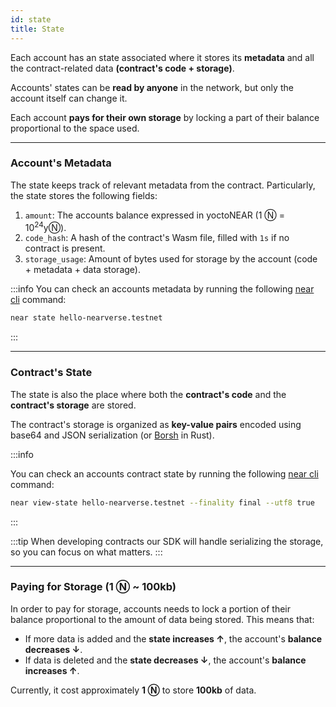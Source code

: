 ```yaml
---
id: state
title: State
---
```


Each account has an state associated where it stores its **metadata** and all the contract-related data **(contract's code + storage)**.

Accounts' states can be **read by anyone** in the network, but only the account itself can change it. 

Each account **pays for their own storage** by locking a part of their balance proportional to the space used.

---

### Account's Metadata
The state keeps track of relevant metadata from the contract. Particularly, the state stores the following fields:

1. `amount`: The accounts balance expressed in yoctoNEAR (1 Ⓝ = 10<sup>24</sup>yⓃ).
2. `code_hash`: A hash of the contract's Wasm file, filled with `1s` if no contract is present.
3. `storage_usage`: Amount of bytes used for storage by the account (code + metadata + data storage).

:::info
You can check an accounts metadata by running the following [near cli](../../../4.tools/cli.md) command:

```bash
near state hello-nearverse.testnet
```
:::

---

### Contract's State
The state is also the place where both the **contract's code** and the **contract's storage** are stored.

The contract's storage is organized as **key-value pairs** encoded using base64 and JSON serialization (or [Borsh](https://borsh.io) in Rust).

:::info

You can check an accounts contract state by running the following [near cli](../../../4.tools/cli.md) command:

```bash
near view-state hello-nearverse.testnet --finality final --utf8 true
```

:::

:::tip
When developing contracts our SDK will handle serializing the storage, so you can focus on what matters.
:::

---

### Paying for Storage (1 Ⓝ ~ 100kb)
In order to pay for storage, accounts needs to lock a portion of their balance proportional to the amount of data being stored. This means that:
- If more data is added and the **state increases ↑**, the account's **balance decreases ↓**.
- If data is deleted and the **state decreases ↓**, the account's **balance increases ↑**. 

Currently, it cost approximately **1 Ⓝ** to store **100kb** of data.
